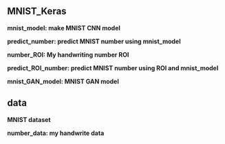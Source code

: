 ## MNIST_Keras
**mnist_model: make MNIST CNN model**    

**predict_number: predict MNIST number using mnist_model**  

**number_ROI: My handwriting number ROI**  

**predict_ROI_number: predict MNIST number using ROI and mnist_model**    

**mnist_GAN_model: MNIST GAN model**    

## data
**MNIST dataset**  

**number_data: my handwrite data**  
